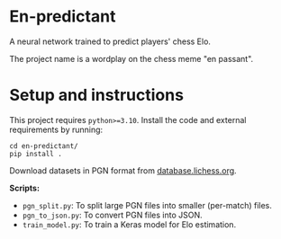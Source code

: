 # En-predictant

A neural network trained to predict players' chess Elo.

The project name is a wordplay on the chess meme "en passant".

# Setup and instructions

This project requires `python>=3.10`.  Install the code and external requirements 
by running:

```shell
cd en-predictant/
pip install .
```

Download datasets in PGN format from [database.lichess.org](
https://database.lichess.org/#standard_games).

**Scripts:**

- `pgn_split.py`: To split large PGN files into smaller (per-match) files.
- `pgn_to_json.py`: To convert PGN files into JSON.
- `train_model.py`: To train a Keras model for Elo estimation.

